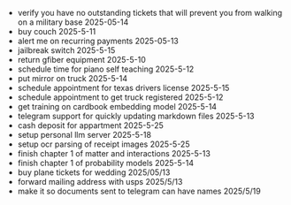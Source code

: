 - verify you have no outstanding tickets that will prevent you from walking on a military base 2025-05-14
- buy couch 2025-5-11
- alert me on recurring payments 2025-05-13
- jailbreak switch 2025-5-15
- return gfiber equipment 2025-5-10
- schedule time for piano self teaching 2025-5-12 
- put mirror on truck 2025-5-14
- schedule appointment for texas drivers license 2025-5-15 
- schedule appointment to get truck registered 2025-5-12
- get training on cardbook embedding model 2025-5-14
- telegram support for quickly updating markdown files 2025-5-13
- cash deposit for appartment 2025-5-25
- setup personal llm server 2025-5-18
- setup ocr parsing of receipt images 2025-5-25
- finish chapter 1 of matter and interactions 2025-5-13
- finish chapter 1 of probability models 2025-5-14
- buy plane tickets for wedding 2025/05/13
- forward mailing address with usps 2025/5/13
- make it so documents sent to telegram can have names 2025/5/19
